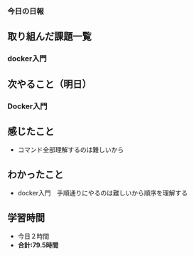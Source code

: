 ### 今日の日報
## 取り組んだ課題一覧
### docker入門
## 次やること（明日）
### Docker入門
## 感じたこと
- コマンド全部理解するのは難しいから
## わかったこと
- docker入門　手順通りにやるのは難しいから順序を理解する
## 学習時間
- 今日２時間
- **合計:79.5時間**

